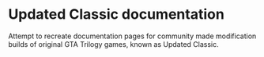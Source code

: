 # Updated Classic documentation

Attempt to recreate documentation pages for community made modification builds of original GTA Trilogy games, known as Updated Classic.